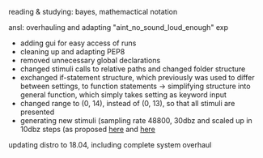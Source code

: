 reading & studying: bayes, mathemactical notation

ansl: overhauling and adapting "aint_no_sound_loud_enough" exp
- adding gui for easy access of runs
- cleaning up and adapting PEP8
- removed unnecessary global declarations
- changed stimuli calls to relative paths and changed folder structure
- exchanged if-statement structure, which previously was used to differ between settings, to function statements
         -> simplifying structure into general function, which simply takes setting as keyword input
- changed range to (0, 14), instead of (0, 13), so that all stimuli are presented
- generating new stimuli (sampling rate 48800, 30dbz and scaled up in 10dbz steps (as proposed [here](https://forum.audacityteam.org/viewtopic.php?t=2364) and [here](https://www.asha.org/policy/gl2005-00014.htm)
           
updating distro to 18.04, including complete system overhaul
